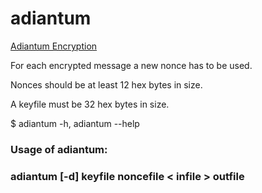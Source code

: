# adiantum

[Adiantum Encryption](https://security.googleblog.com/2019/02/introducing-adiantum-encryption-for.html)

For each encrypted message a new nonce has to be used.

Nonces should be at least 12 hex bytes in size.

A keyfile must be 32 hex bytes in size.

$ adiantum -h, adiantum --help

### Usage of adiantum:

### adiantum [-d] keyfile noncefile < infile > outfile

